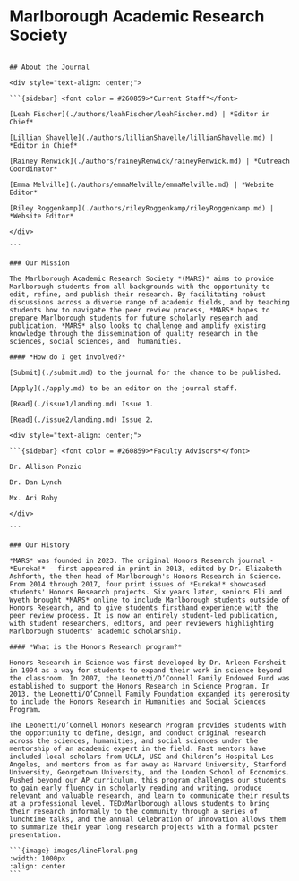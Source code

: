 # Marlborough Academic Research Society 

````{div} full-width

## About the Journal

<div style="text-align: center;"> 

```{sidebar} <font color = #260859>*Current Staff*</font>

[Leah Fischer](./authors/leahFischer/leahFischer.md) | *Editor in Chief*

[Lillian Shavelle](./authors/lillianShavelle/lillianShavelle.md) | *Editor in Chief*

[Rainey Renwick](./authors/raineyRenwick/raineyRenwick.md) | *Outreach Coordinator*

[Emma Melville](./authors/emmaMelville/emmaMelville.md) | *Website Editor*

[Riley Roggenkamp](./authors/rileyRoggenkamp/rileyRoggenkamp.md) | *Website Editor*

</div>

```

### Our Mission

The Marlborough Academic Research Society *(MARS)* aims to provide Marlborough students from all backgrounds with the opportunity to edit, refine, and publish their research. By facilitating robust discussions across a diverse range of academic fields, and by teaching students how to navigate the peer review process, *MARS* hopes to prepare Marlborough students for future scholarly research and publication. *MARS* also looks to challenge and amplify existing knowledge through the dissemination of quality research in the sciences, social sciences, and  humanities.

#### *How do I get involved?*

[Submit](./submit.md) to the journal for the chance to be published.

[Apply](./apply.md) to be an editor on the journal staff.

[Read](./issue1/landing.md) Issue 1.

[Read](./issue2/landing.md) Issue 2.

<div style="text-align: center;"> 

```{sidebar} <font color = #260859>*Faculty Advisors*</font>

Dr. Allison Ponzio 

Dr. Dan Lynch

Mx. Ari Roby

</div>

```

### Our History

*MARS* was founded in 2023. The original Honors Research journal - *Eureka!* - first appeared in print in 2013, edited by Dr. Elizabeth Ashforth, the then head of Marlborough's Honors Research in Science. From 2014 through 2017, four print issues of *Eureka!* showcased students' Honors Research projects. Six years later, seniors Eli and Wyeth brought *MARS* online to include Marlborough students outside of Honors Research, and to give students firsthand experience with the peer review process. It is now an entirely student-led publication, with student researchers, editors, and peer reviewers highlighting Marlborough students' academic scholarship.

#### *What is the Honors Research program?* 

Honors Research in Science was first developed by Dr. Arleen Forsheit in 1994 as a way for students to expand their work in science beyond the classroom. In 2007, the Leonetti/O’Connell Family Endowed Fund was established to support the Honors Research in Science Program. In 2013, the Leonetti/O’Connell Family Foundation expanded its generosity to include the Honors Research in Humanities and Social Sciences Program. 

The Leonetti/O’Connell Honors Research Program provides students with the opportunity to define, design, and conduct original research across the sciences, humanities, and social sciences under the mentorship of an academic expert in the field. Past mentors have included local scholars from UCLA, USC and Children’s Hospital Los Angeles, and mentors from as far away as Harvard University, Stanford University, Georgetown University, and the London School of Economics. Pushed beyond our AP curriculum, this program challenges our students to gain early fluency in scholarly reading and writing, produce relevant and valuable research, and learn to communicate their results at a professional level. TEDxMarlborough allows students to bring their research informally to the community through a series of lunchtime talks, and the annual Celebration of Innovation allows them to summarize their year long research projects with a formal poster presentation. 

```{image} images/lineFloral.png
:width: 1000px
:align: center
```

